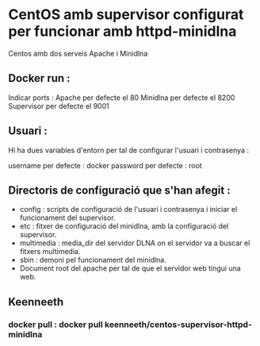 # CentOS amb supervisor configurat per funcionar amb httpd-minidlna
Centos amb dos serveis Apache i Minidlna

## Docker run :

Indicar ports : 
Apache per defecte el 80
Minidlna per defecte el 8200
Supervisor per defecte el 9001

## Usuari :

Hi ha dues variables d'entorn per tal de configurar l'usuari i contrasenya :

username per defecte : docker 
password per defecte : root

## Directoris de configuració que s'han afegit :

- config : scripts de configuració de l'usuari i contrasenya i iniciar el funcionament del supervisor.
- etc : fitxer de configuració del minidlna, amb la configuració del supervisor.
- multimedia : media_dir del servidor DLNA on el servidor va a buscar el fitxers multimedia.
- sbin : demoni pel funcionament del minidlna.
- Document root del apache per tal de que el servidor web tingui una web.

## Keenneeth
### docker pull : docker pull keenneeth/centos-supervisor-httpd-minidlna
